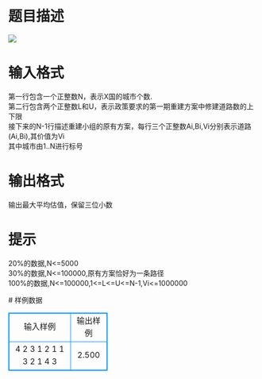 # 

 
 # 题目描述 
<p>
<img border="0" src="/source/joyoi/tyvj-2592/img/aHR0cDovL3d3dy5qb3lvaS5jbi9wcm9ibGVtL3R5dmotMjU5Mi9wcm9ibGVtc19pbWFnZXMvMzAzMS8xNzU4LmpwZw==.jpg"></p> 

 
 # 输入格式 
<p>
第一行包含一个正整数N，表示X国的城市个数.<br>第二行包含两个正整数L和U，表示政策要求的第一期重建方案中修建道路数的上下限<br>接下来的N-1行描述重建小组的原有方案，每行三个正整数Ai,Bi,Vi分别表示道路(Ai,Bi),其价值为Vi<br>其中城市由1..N进行标号</p> 

 
 # 输出格式 
<p>
输出最大平均估值，保留三位小数</p> 

 
 # 提示 
<p>
20%的数据,N<=5000<br>30%的数据,N<=100000,原有方案恰好为一条路径<br>100%的数据,N<=100000,1<=L<=U<=N-1,Vi<=1000000</p> 
# 样例数据
<style>
        table,table tr th, table tr td { border:1px solid #0094ff; }
        table { width: 200px; min-height: 25px; line-height: 25px; text-align: center; border-collapse: collapse;}   
    </style>
<table>
	<tr>
		<td>输入样例</td>
		<td>输出样例</td>
	</tr>
<tr><td>4 
2 3 
1 2 1 
1 3 2 
1 4 3 </td><td>2.500</td></tr></table>
